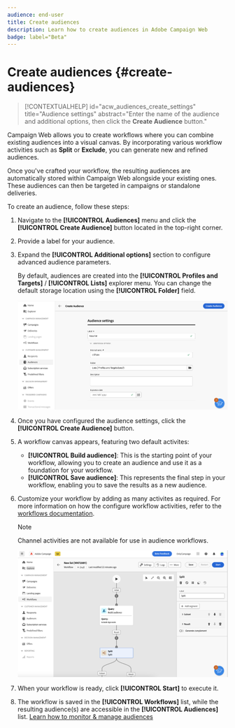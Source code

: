 ```yaml
---
audience: end-user
title: Create audiences
description: Learn how to create audiences in Adobe Campaign Web
badge: label="Beta" 
---
```


# Create audiences {#create-audiences}


>[!CONTEXTUALHELP]
>id="acw_audiences_create_settings"
>title="Audience settings"
>abstract="Enter the name of the audience and additional options, then click the **Create Audience** button."

Campaign Web allows you to create workflows where you can combine existing audiences into a visual canvas. By incorporating various workflow activities such as **Split** or **Exclude**, you can generate new and refined audiences.

Once you've crafted your workflow, the resulting audiences are automatically stored within Campaign Web alongside your existing ones. These audiences can then be targeted in campaigns or standalone deliveries.

To create an audience, follow these steps:

1. Navigate to the **[!UICONTROL Audiences]** menu and click the **[!UICONTROL Create Audience]** button located in the top-right corner.
1. Provide a label for your audience.
1. Expand the **[!UICONTROL Additional options]** section to configure advanced audience parameters.

    By default, audiences are created into the **[!UICONTROL Profiles and Targets]** / **[!UICONTROL Lists]** explorer menu. You can change the default storage location using the **[!UICONTROL Folder]** field.

    ![](assets/audiences-settings.png)

1. Once you have configured the audience settings, click the **[!UICONTROL Create Audience]** button.

1. A workflow canvas appears, featuring two default activites:

    * **[!UICONTROL Build audience]**: This is the starting point of your workflow, allowing you to create an audience and use it as a foundation for your workflow.
    * **[!UICONTROL Save audience]**: This represents the final step in your workflow, enabling you to save the results as a new audience.

1. Customize your workflow by adding as many activites as required. For more information on how the configure workflow activities, refer to the [workflows documentation](../workflows/activities/about-activities.md). 

    >[!NOTE]
    >
    >Channel activities are not available for use in audience workflows.

    ![](assets/audience-creation-canvas.png)

1. When your workflow is ready, click **[!UICONTROL Start]** to execute it.

1. The workflow is saved in the **[!UICONTROL Workflows]** list, while the resulting audience(s) are accessible in the **[!UICONTROL Audiences]** list. [Learn how to monitor & manage audiences](access-audiences.md)
